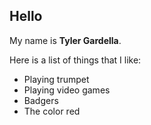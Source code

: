 ## Hello

My name is **Tyler Gardella**.

Here is a list of things that I like:

* Playing trumpet
* Playing video games
* Badgers
* The color red
